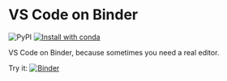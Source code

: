 # VS Code on Binder

![PyPI](https://img.shields.io/pypi/v/jupyter-vscode-proxy)
[![Install with conda](https://anaconda.org/conda-forge/jupyter-vscode-proxy/badges/installer/conda.svg)](https://conda.anaconda.org/conda-forge)

VS Code on Binder, because sometimes you need a real editor.

Try it: [![Binder](https://mybinder.org/badge_logo.svg)](https://mybinder.org/v2/gh/betatim/vscode-binder/master?urlpath=lab)
